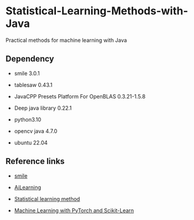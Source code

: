 # Statistical-Learning-Methods-with-Java

Practical methods for machine learning with Java


## Dependency

- smile 3.0.1

- tablesaw 0.43.1

- JavaCPP Presets Platform For OpenBLAS 0.3.21-1.5.8

- Deep java library 0.22.1

- python3.10

- opencv java 4.7.0

- ubuntu 22.04


## Reference links

- [smile](https://haifengl.github.io/)

- [AiLearning](https://github.com/apachecn/AiLearning)

- [Statistical learning method](https://github.com/Dod-o/Statistical-Learning-Method_Code)

- [Machine Learning with PyTorch and Scikit-Learn](https://github.com/rasbt/machine-learning-book)
